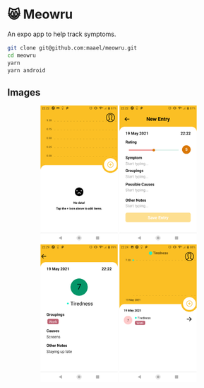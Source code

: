 # 😸 Meowru

An expo app to help track symptoms.

```sh
git clone git@github.com:maael/meowru.git
cd meowru
yarn
yarn android
```

## Images

<p align="center">
  <img src="./docs/images/MainEmpty.png" width="175">
  <img src="./docs/images/EntryEdit.png" width="175">
  <img src="./docs/images/EntryView.png" width="175">
  <img src="./docs/images/Main.png" width="175">
</p>